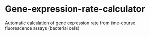 # Gene-expression-rate-calculator
Automatic calculation of gene expression rate from time-course fluorescence assays (bacterial cells)
